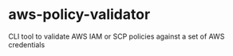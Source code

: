 # aws-policy-validator
CLI tool to validate AWS IAM or SCP policies against a set of AWS credentials
